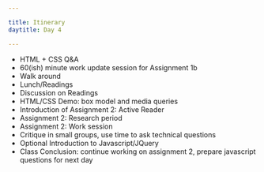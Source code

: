 ```yaml
---

title: Itinerary
daytitle: Day 4

---
```


- HTML + CSS Q&A
- 60(ish) minute work update session for Assignment 1b
- Walk around 
- Lunch/Readings
- Discussion on Readings
- HTML/CSS Demo: box model and media queries
- Introduction of Assignment 2: Active Reader
- Assignment 2: Research period
- Assignment 2: Work session
- Critique in small groups, use time to ask technical questions
- Optional Introduction to Javascript/JQuery
- Class Conclusion: continue working on assignment 2, prepare javascript questions for next day
